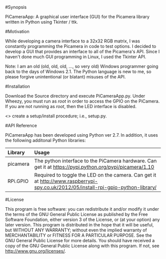 ﻿#Synopsis

PiCameraApp: A graphical user interface (GUI) for the Picamera library written in Python using Tkinter / ttk.

#Motivation

While developing a camera interface to a 32x32 RGB matrix, I was constantly programming the Picamera in code to test options. I decided to develop a GUI that provides an interface to all of the Picamera's API. Since I haven't done much GUI programming in Linux, I used the Tkinter API. 

Note: I am an old (old, old, old, ..., so very old) Windows programmer going back to the days of Windows 2.1. The Python language is new to me, so please forgive unintentional (or blatant) misuses of the API.

#Installation

Download the Source directory and execute PiCameraApp.py. Under Wheezy, you must run as *root* in order to access the GPIO on the PiCamera. If you are not running as *root*, then the LED interface is disabled.

<<TODO>> create a setup/install procedure; i.e., setup.py.

#API Reference

PiCameraApp has been developed using Python ver 2.7. In addition, it uses the following additonal Python libraries:

| Library    | Usage                                               |
| :--------- | :-------------------------------------------------- |
| picamera   | The python interface to the PiCamera hardware. Can get it at https://pypi.python.org/pypi/picamera/1.10 |
| RPi.GPIO   | Required to toggle the LED on the camera. Can get it at http://www.raspberrypi-spy.co.uk/2012/05/install-rpi-gpio-python-library/ |

#License

This program is free software: you can redistribute it and/or modify it under the terms of the GNU General Public License as published by the Free Software Foundation, either version 3 of the License, or (at your option) any later version. This program is distributed in the hope that it will be useful, but WITHOUT ANY WARRANTY; without even the
 implied warranty of MERCHANTABILITY or FITNESS FOR A PARTICULAR PURPOSE.  See the GNU General Public License for more details. You should have received a copy of the GNU General Public License along with this program.  If not, see http://www.gnu.org/licenses/.
